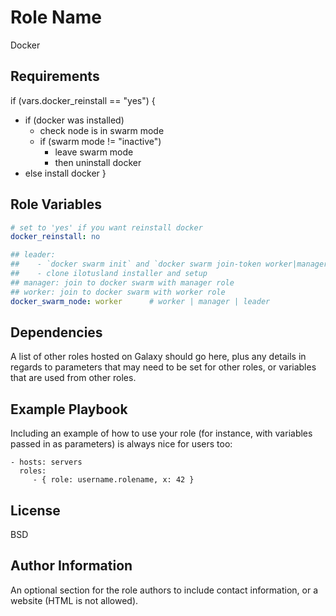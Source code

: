 Role Name
=========

Docker

Requirements
------------

if (vars.docker_reinstall == "yes") {
  - if (docker was installed)
    - check node is in swarm mode
    - if (swarm mode != "inactive")
      - leave swarm mode
      - then uninstall docker
  - else install docker
}

Role Variables
--------------


```yml
# set to 'yes' if you want reinstall docker
docker_reinstall: no

## leader: 
##    - `docker swarm init` and `docker swarm join-token worker|manager`
##    - clone ilotusland installer and setup
## manager: join to docker swarm with manager role
## worker: join to docker swarm with worker role
docker_swarm_node: worker      # worker | manager | leader
```

Dependencies
------------

A list of other roles hosted on Galaxy should go here, plus any details in regards to parameters that may need to be set for other roles, or variables that are used from other roles.

Example Playbook
----------------

Including an example of how to use your role (for instance, with variables passed in as parameters) is always nice for users too:

    - hosts: servers
      roles:
         - { role: username.rolename, x: 42 }

License
-------

BSD

Author Information
------------------

An optional section for the role authors to include contact information, or a website (HTML is not allowed).

